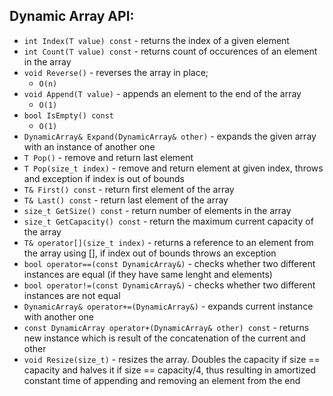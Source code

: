 ## Dynamic Array API:
* `int Index(T value) const` - returns the index of a given element
* `int Count(T value) const` - returns count of occurences of an element in the array
* `void Reverse()` - reverses the array in place;
  - `O(n)`
* `void Append(T value)` - appends an element to the end of the array
  - `O(1)`
* `bool IsEmpty() const`
  - `O(1)`
* `DynamicArray& Expand(DynamicArray& other)` - expands the given array with an instance of another one
* `T Pop()` - remove and return last element
* `T Pop(size_t index)` - remove and return element at given index, throws and exception if index is out of bounds
* `T& First() const` - return first element of the array
* `T& Last() const` - return last element of the array
* `size_t GetSize() const` - return number of elements in the array
* `size_t GetCapacity() const` - return the maximum current capacity of the array
* `T& operator[](size_t index)` - returns a reference to an element from the array using [], if index out of bounds throws an exception
* `bool operator==(const DynamicArray&)` - checks whether two different instances are equal (if they have same lenght and elements)
* `bool operator!=(const DynamicArray&)` - checks whether two different instances are not equal
* `DynamicArray& operator+=(DynamicArray&)` - expands current instance with another one
* `const DynamicArray operator+(DynamicArray& other) const` - returns new instance which is result of the concatenation of the current and other
* `void Resize(size_t)` - resizes the array. Doubles the capacity if size == capacity and halves it if size == capacity/4, thus resulting in amortized constant time of appending and removing an element from the end
